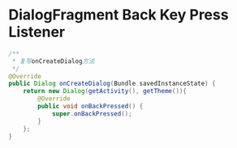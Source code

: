 # DialogFragment Back Key Press Listener

~~~ java
/**
 * 复写onCreateDialog方法
 */
@Override
public Dialog onCreateDialog(Bundle savedInstanceState) {
    return new Dialog(getActivity(), getTheme()){
        @Override
        public void onBackPressed() {
            super.onBackPressed();
        }
    };
}
~~~
